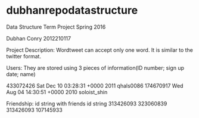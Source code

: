 # dubhanrepodatastructure
Data Structure Term Project Spring 2016

Dubhan Conry 2012210117

Project Description:
Wordtweet can accept only one word. It is similar to the twitter format.

Users:
They are stored using 3 pieces of information(ID number; sign up date; name)

433072426
Sat Dec 10 03:28:31 +0000 2011
qhals0086
174670917
Wed Aug 04 14:30:51 +0000 2010
soloist_shin

Friendship:
id string with friends id string
313426093
323060839
313426093
107145933

